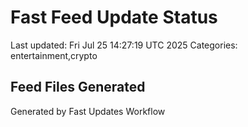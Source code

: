# Fast Feed Update Status
Last updated: Fri Jul 25 14:27:19 UTC 2025
Categories: entertainment,crypto

## Feed Files Generated

Generated by Fast Updates Workflow
